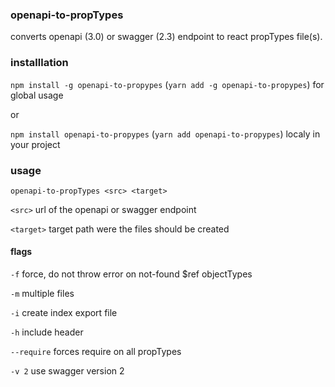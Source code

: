 ### openapi-to-propTypes

converts openapi (3.0) or swagger (2.3) endpoint to react propTypes file(s).

### installlation

`npm install -g openapi-to-propypes` (`yarn add -g openapi-to-propypes`) for global usage

or

`npm install openapi-to-propypes` (`yarn add openapi-to-propypes`) localy in your project

### usage

`openapi-to-propTypes <src> <target>`

`<src>` url of the openapi or swagger endpoint

`<target>` target path were the files should be created

#### flags

`-f`           force, do not throw error on not-found $ref objectTypes

`-m`           multiple files

`-i`           create index export file

`-h`           include header

`--require`    forces require on all propTypes

`-v 2`         use swagger version 2


